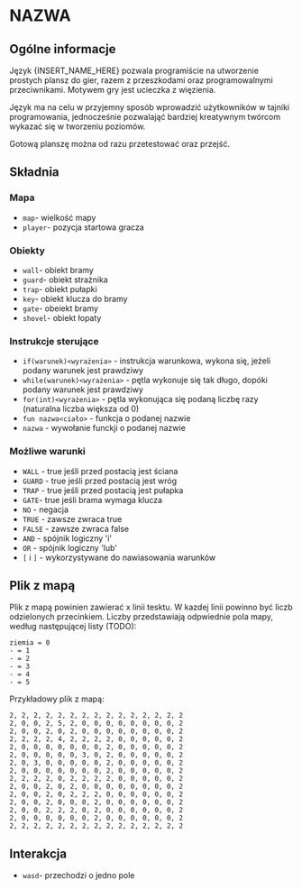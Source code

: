 # NAZWA
## Ogólne informacje
Język {INSERT_NAME_HERE} pozwala programiście na utworzenie prostych plansz do gier, razem z przeszkodami oraz programowalnymi przeciwnikami. Motywem gry jest ucieczka z więzienia.

Język ma na celu w przyjemny sposób wprowadzić użytkowników w tajniki programowania, jednocześnie pozwalająć bardziej kreatywnym twórcom wykazać się w tworzeniu poziomów.

Gotową planszę można od razu przetestować oraz przejść.


## Składnia

### Mapa
* ``` map ```- wielkość mapy
* ``` player ```- pozycja startowa gracza

### Obiekty
* ``` wall ```- obiekt bramy
* ``` guard ```- obiekt strażnika
* ``` trap ```- obiekt pułapki
* ``` key ```- obiekt klucza do bramy
* ``` gate ```- obeiekt bramy
* ``` shovel ```- obiekt łopaty


### Instrukcje sterujące
* ```if(warunek)<wyrażenia>``` - instrukcja warunkowa, wykona się, jeżeli podany warunek jest prawdziwy
* ```while(warunek)<wyrażenia>``` - pętla wykonuje się tak długo, dopóki podany warunek jest prawdziwy
* ```for(int)<wyrażenia>``` - pętla wykonująca się podaną liczbę razy (naturalna liczba większa od 0)
* ```fun nazwa<ciało>``` - funkcja o podanej nazwie
* ```nazwa``` - wywołanie funckji o podanej nazwie

### Możliwe warunki
* ```WALL``` - true jeśli przed postacią jest ściana
* ```GUARD``` - true jeśli przed postacią jest wróg
* ```TRAP``` -  true jeśli przed postacią jest pułapka
* ``` GATE ```- true jeśli brama wymaga klucza
* ```NO``` - negacja
* ```TRUE``` - zawsze zwraca true
* ```FALSE``` - zawsze zwraca false
* ```AND``` - spójnik logiczny 'i'
* ```OR``` - spójnik logiczny 'lub'
* ```[``` i ```]``` - wykorzystywane do nawiasowania warunków


## Plik z mapą
Plik z mapą powinien zawierać x linii tesktu. W kazdej linii powinno być <size> liczb odzielonych przecinkiem. Liczby przedstawiają odpwiednie pola mapy, według następującej listy (TODO):
```
ziemia = 0
- = 1
- = 2
- = 3
- = 4
- = 5
 ```
Przykładowy plik z mapą:
```
2, 2, 2, 2, 2, 2, 2, 2, 2, 2, 2, 2, 2, 2, 2
2, 0, 0, 2, 5, 2, 0, 0, 0, 0, 0, 0, 0, 0, 2
2, 0, 0, 2, 0, 2, 0, 0, 0, 0, 0, 0, 0, 0, 2
2, 2, 2, 2, 4, 2, 2, 2, 2, 0, 0, 0, 0, 0, 2
2, 0, 0, 0, 0, 0, 0, 0, 2, 0, 0, 0, 0, 0, 2
2, 0, 0, 0, 0, 0, 3, 0, 2, 0, 0, 0, 0, 0, 2
2, 0, 3, 0, 0, 0, 0, 0, 2, 0, 0, 0, 0, 0, 2
2, 0, 0, 0, 0, 0, 0, 0, 2, 0, 0, 0, 0, 0, 2
2, 2, 2, 2, 0, 2, 2, 2, 2, 0, 0, 0, 0, 0, 2
2, 0, 0, 2, 0, 2, 0, 0, 0, 0, 0, 0, 0, 0, 2
2, 0, 0, 2, 0, 2, 2, 2, 0, 0, 0, 0, 0, 0, 2
2, 0, 0, 2, 0, 0, 0, 2, 0, 0, 0, 0, 0, 0, 2
2, 0, 0, 2, 2, 2, 0, 2, 0, 0, 0, 0, 0, 0, 2
2, 0, 0, 0, 0, 0, 0, 2, 0, 0, 0, 0, 0, 0, 2
2, 2, 2, 2, 2, 2, 2, 2, 2, 2, 2, 2, 2, 2, 2
```


## Interakcja
* ``` wasd ```- przechodzi o jedno pole
